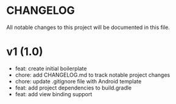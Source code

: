 # CHANGELOG

All notable changes to this project will be documented in this file.

# v1 (1.0)

- feat: create initial boilerplate
- chore: add CHANGELOG.md to track notable project changes
- chore: update .gitignore file with Android template
- feat: add project dependencies to build.gradle
- feat: add view binding support